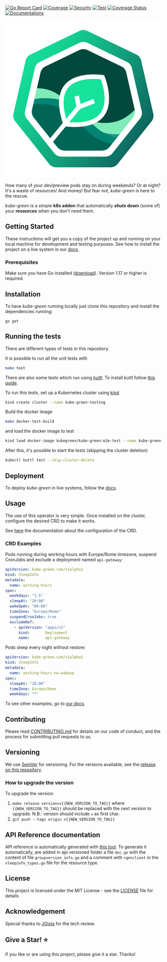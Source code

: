 [![Go Report Card][go-report-svg]][go-report-card]
[![Coverage][test-and-build-svg]][test-and-build]
[![Security][security-badge]][security-pipelines]
[![Test][test-badge]][test-pipelines]
[![Coverage Status][coverage-badge]][coverage]
[![Documentations][website-badge]][website]

<picture>
  <source media="(prefers-color-scheme: dark)" srcset="https://raw.githubusercontent.com/kube-green/kube-green/main/logo/logo-dark.svg">
  <img alt="Dark kube-green logo" src="https://raw.githubusercontent.com/kube-green/kube-green/main/logo/logo.svg">
</picture>

How many of your dev/preview pods stay on during weekends? Or at night? It's a waste of resources! And money! But fear not, *kube-green* is here to the rescue.

*kube-green* is a simple **k8s addon** that automatically **shuts down** (some of) your **resources** when you don't need them.

## Getting Started

These instructions will get you a copy of the project up and running on your local machine for development and testing purposes. See how to install the project on a live system in our [docs](https://kube-green.dev/docs/install/).

### Prerequisites

Make sure you have Go installed ([download](https://go.dev/dl/)). Version 1.17 or higher is required.

## Installation

To have *kube-green* running locally just clone this repository and install the dependencies running:

```golang
go get
```

## Running the tests

There are different types of tests in this repository.

It is possible to run all the unit tests with

```sh
make test
```

There are also some tests which run using [*kuttl*](https://kuttl.dev/). To install *kuttl* follow [this guide](https://kuttl.dev/docs/#install-kuttl-cli).

To run this tests, set up a Kubernetes cluster using [kind](https://kind.sigs.k8s.io/)

```sh
kind create cluster --name kube-green-testing
```

Build the docker image

```sh
make docker-test-build
```

and load the docker image to test

```sh
kind load docker-image kubegreen/kube-green:e2e-test --name kube-green-testing
```

After this, it's possible to start the tests (skipping the cluster deletion)

```sh
kubectl kuttl test --skip-cluster-delete
```

## Deployment

To deploy *kube-green* in live systems, follow the [docs](https://kube-green.dev/docs/install/).

## Usage

The use of this operator is very simple. Once installed on the cluster, configure the desired CRD to make it works.

See [here](https://kube-green.dev/docs/configuration/) the documentation about the configuration of the CRD.

### CRD Examples

Pods running during working hours with Europe/Rome timezone, suspend CronJobs and exclude a deployment named `api-gateway`:

```yaml
apiVersion: kube-green.com/v1alpha1
kind: SleepInfo
metadata:
  name: working-hours
spec:
  weekdays: "1-5"
  sleepAt: "20:00"
  wakeUpAt: "08:00"
  timeZone: "Europe/Rome"
  suspendCronJobs: true
  excludeRef:
    - apiVersion: "apps/v1"
      kind:       Deployment
      name:       api-gateway
```

Pods sleep every night without restore:

```yaml
apiVersion: kube-green.com/v1alpha1
kind: SleepInfo
metadata:
  name: working-hours-no-wakeup
spec:
  sleepAt: "20:00"
  timeZone: Europe/Rome
  weekdays: "*"
```

To see other examples, go to [our docs](https://kube-green.dev/docs/configuration/#examples).

## Contributing

Please read [CONTRIBUTING.md](https://gist.github.com/PurpleBooth/b24679402957c63ec426) for details on our code of conduct, and the process for submitting pull requests to us.

## Versioning

We use [SemVer](http://semver.org/) for versioning. For the versions available, see the [release on this repository](https://github.com/kube-green/kube-green/releases).

### How to upgrade the version

To upgrade the version:

1. `make release version=v{{NEW_VERSION_TO_TAG}}` where `{{NEW_VERSION_TO_TAG}}` should be replaced with the next version to upgrade. N.B.: version should include `v` as first char.
2. `git push --tags origin v{{NEW_VERSION_TO_TAG}}`

## API Reference documentation

API reference is automatically generated with [this tool](https://github.com/ahmetb/gen-crd-api-reference-docs). To generate it automatically, are added in api versioned folder a file `doc.go` with the content of file `groupversion_info.go` and a comment with `+genclient` in the `sleepinfo_types.go` file for the resource type.

## License

This project is licensed under the MIT License - see the [LICENSE](LICENSE) file for details

## Acknowledgement

Special thanks to [JGiola](https://github.com/JGiola) for the tech review.

## Give a Star! ⭐

If you like or are using this project, please give it a star. Thanks!

[go-report-svg]: https://goreportcard.com/badge/github.com/kube-green/kube-green
[go-report-card]: https://goreportcard.com/report/github.com/kube-green/kube-green
[test-and-build-svg]: https://github.com/kube-green/kube-green/actions/workflows/test.yml/badge.svg
[test-and-build]: https://github.com/kube-green/kube-green/actions/workflows/test.yml
[coverage-badge]: https://coveralls.io/repos/github/kube-green/kube-green/badge.svg?branch=main
[coverage]: https://coveralls.io/github/kube-green/kube-green?branch=main
[website-badge]: https://img.shields.io/static/v1?label=kube-green&color=blue&message=docs&style=flat
[website]: https://kube-green.dev
[test-badge]: https://img.shields.io/github/workflow/status/kube-green/kube-green/Test%20and%20build?label=%F0%9F%A7%AA%20tests&style=flat
[test-pipelines]: https://github.com/kube-green/kube-green/actions/workflows/test.yml
[security-badge]: https://img.shields.io/github/workflow/status/kube-green/kube-green/Security?label=%F0%9F%94%91%20gosec&style=flat
[security-pipelines]: https://github.com/kube-green/kube-green/actions/workflows/security.yml
